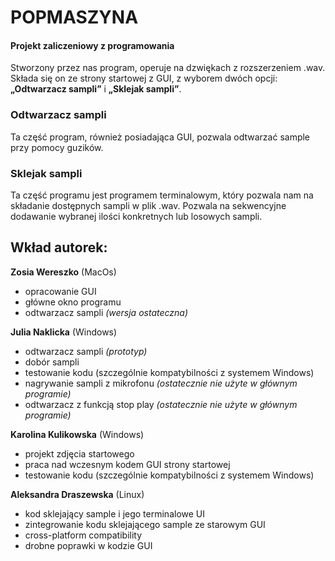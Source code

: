 # POPMASZYNA
#### Projekt zaliczeniowy z programowania  
Stworzony przez nas program, operuje na dzwiękach z rozszerzeniem .wav. Składa się on ze strony startowej z GUI, z wyborem dwóch opcji: **„Odtwarzacz sampli”** i **„Sklejak sampli”**.  
### Odtwarzacz sampli  
Ta część program, również posiadająca GUI, pozwala odtwarzać sample przy pomocy guzików.  
### Sklejak sampli  
Ta część programu jest programem terminalowym, który pozwala nam na składanie dostępnych sampli w plik .wav. Pozwala na sekwencyjne dodawanie wybranej ilości konkretnych lub losowych sampli.  

## Wkład autorek:

**Zosia Wereszko** (MacOs) </br>
- opracowanie GUI
- główne okno programu
- odtwarzacz sampli *(wersja ostateczna)*</br> 

**Julia Naklicka** (Windows) </br>
- odtwarzacz sampli *(prototyp)*
- dobór sampli
- testowanie kodu (szczególnie kompatybilności z systemem Windows)
- nagrywanie sampli z mikrofonu *(ostatecznie nie użyte w głównym programie)*
- odtwarzacz z funkcją stop play *(ostatecznie nie użyte w głównym programie)*</br>

**Karolina Kulikowska** (Windows) </br>
- projekt zdjęcia startowego
- praca nad wczesnym kodem GUI strony startowej
- testowanie kodu (szczególnie kompatybilności z systemem Windows)</br>

**Aleksandra Draszewska** (Linux) </br>
- kod sklejający sample i jego terminalowe UI
- zintegrowanie kodu sklejającego sample ze starowym GUI
- cross-platform compatibility
- drobne poprawki w kodzie GUI</br>

